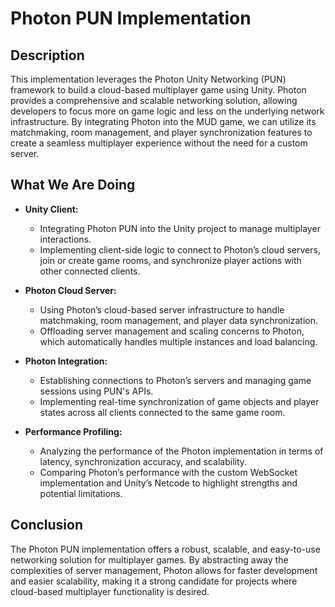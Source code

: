 # Photon PUN Implementation

## Description
This implementation leverages the Photon Unity Networking (PUN) framework to build a cloud-based multiplayer game using Unity. Photon provides a comprehensive and scalable networking solution, allowing developers to focus more on game logic and less on the underlying network infrastructure. By integrating Photon into the MUD game, we can utilize its matchmaking, room management, and player synchronization features to create a seamless multiplayer experience without the need for a custom server.

## What We Are Doing
- **Unity Client:**
  - Integrating Photon PUN into the Unity project to manage multiplayer interactions.
  - Implementing client-side logic to connect to Photon’s cloud servers, join or create game rooms, and synchronize player actions with other connected clients.

- **Photon Cloud Server:**
  - Using Photon’s cloud-based server infrastructure to handle matchmaking, room management, and player data synchronization.
  - Offloading server management and scaling concerns to Photon, which automatically handles multiple instances and load balancing.

- **Photon Integration:**
  - Establishing connections to Photon’s servers and managing game sessions using PUN's APIs.
  - Implementing real-time synchronization of game objects and player states across all clients connected to the same game room.

- **Performance Profiling:**
  - Analyzing the performance of the Photon implementation in terms of latency, synchronization accuracy, and scalability.
  - Comparing Photon’s performance with the custom WebSocket implementation and Unity’s Netcode to highlight strengths and potential limitations.

## Conclusion
The Photon PUN implementation offers a robust, scalable, and easy-to-use networking solution for multiplayer games. By abstracting away the complexities of server management, Photon allows for faster development and easier scalability, making it a strong candidate for projects where cloud-based multiplayer functionality is desired.